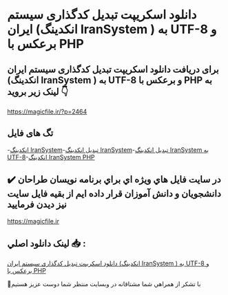 # دانلود اسکریپت تبدیل کدگذاری سیستم ایران (انکدینگ IranSystem ) به UTF-8 و برعکس با PHP

## برای دریافت دانلود اسکریپت تبدیل کدگذاری سیستم ایران (انکدینگ IranSystem ) به UTF-8 و برعکس با PHP به لینک زیر بروید 👇

https://magicfile.ir/?p=2464

## تگ های فایل

-[انکدينگ IranSystem](https://magicfile.ir/product/%d8%a7%d8%b3%da%a9%d8%b1%db%8c%d9%be%d8%aa-%d8%aa%d8%a8%d8%af%db%8c%d9%84-%da%a9%d8%af%da%af%d8%b0%d8%a7%d8%b1%d9%8a-%d8%b3%d9%8a%d8%b3%d8%aa%d9%85-%d8%a7%d9%8a%d8%b1%d8%a7%d9%86-%d8%a8%d9%87-utf-8-php/)-[تبدیل انکدينگ IranSystem](https://magicfile.ir/product/%d8%a7%d8%b3%da%a9%d8%b1%db%8c%d9%be%d8%aa-%d8%aa%d8%a8%d8%af%db%8c%d9%84-%da%a9%d8%af%da%af%d8%b0%d8%a7%d8%b1%d9%8a-%d8%b3%d9%8a%d8%b3%d8%aa%d9%85-%d8%a7%d9%8a%d8%b1%d8%a7%d9%86-%d8%a8%d9%87-utf-8-php/)-[تبدیل انکدينگ IranSystem به UTF-8](https://magicfile.ir/product/%d8%a7%d8%b3%da%a9%d8%b1%db%8c%d9%be%d8%aa-%d8%aa%d8%a8%d8%af%db%8c%d9%84-%da%a9%d8%af%da%af%d8%b0%d8%a7%d8%b1%d9%8a-%d8%b3%d9%8a%d8%b3%d8%aa%d9%85-%d8%a7%d9%8a%d8%b1%d8%a7%d9%86-%d8%a8%d9%87-utf-8-php/)-[انکدينگ IranSystem PHP](https://magicfile.ir/product/%d8%a7%d8%b3%da%a9%d8%b1%db%8c%d9%be%d8%aa-%d8%aa%d8%a8%d8%af%db%8c%d9%84-%da%a9%d8%af%da%af%d8%b0%d8%a7%d8%b1%d9%8a-%d8%b3%d9%8a%d8%b3%d8%aa%d9%85-%d8%a7%d9%8a%d8%b1%d8%a7%d9%86-%d8%a8%d9%87-utf-8-php/)

## ✔️ در سايت فايل هاي ويژه اي براي برنامه نويسان طراحان دانشجويان و دانش آموزان قرار داده ايم از بقيه فايل سايت نيز ديدن فرماييد

https://magicfile.ir


## لينک دانلود اصلي 📥 :

[دانلود اسکریپت تبدیل کدگذاری سیستم ایران (انکدینگ IranSystem ) به UTF-8 و برعکس با PHP](https://magicfile.ir/product/%d8%a7%d8%b3%da%a9%d8%b1%db%8c%d9%be%d8%aa-%d8%aa%d8%a8%d8%af%db%8c%d9%84-%da%a9%d8%af%da%af%d8%b0%d8%a7%d8%b1%d9%8a-%d8%b3%d9%8a%d8%b3%d8%aa%d9%85-%d8%a7%d9%8a%d8%b1%d8%a7%d9%86-%d8%a8%d9%87-utf-8-php/) 


🙏با تشکر از همراهي شما مشتاقانه در وبسایت منتظر شما دوست عزیز هستیم

